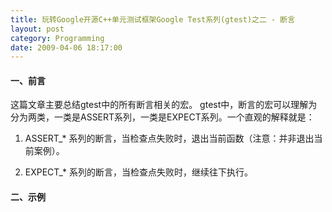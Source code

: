 ```yaml
---
title: 玩转Google开源C++单元测试框架Google Test系列(gtest)之二 - 断言
layout: post
category: Programming
date: 2009-04-06 18:17:00
---
```


#### 一、前言

这篇文章主要总结gtest中的所有断言相关的宏。 gtest中，断言的宏可以理解为分为两类，一类是ASSERT系列，一类是EXPECT系列。一个直观的解释就是：

1. ASSERT_* 系列的断言，当检查点失败时，退出当前函数（注意：并非退出当前案例）。 

2. EXPECT_* 系列的断言，当检查点失败时，继续往下执行。

#### 二、示例

<div class="cnblogs_code"><!--

Code highlighting produced by Actipro CodeHighlighter (freeware)
http://www.CodeHighlighter.com/

--><span style="color: #008000;">//</span><span style="color: #008000;">&nbsp;int型比较，预期值：3，实际值：Add(1,&nbsp;2)</span><span style="color: #008000;">
</span><span style="color: #000000;">EXPECT_EQ(</span><span style="color: #800080;">3</span><span style="color: #000000;">,&nbsp;Add(</span><span style="color: #800080;">1</span><span style="color: #000000;">,&nbsp;</span><span style="color: #800080;">2</span><span style="color: #000000;">))
</span><span style="color: #008000;">//</span><span style="color: #008000;">&nbsp;![](http://www.cnblogs.com/Images/dot.gif)</span></div>

&nbsp;

假如你的Add(1, 2) 结果为4的话，会在结果中输出：
<div class="cnblogs_code"><!--

Code highlighting produced by Actipro CodeHighlighter (freeware)
http://www.CodeHighlighter.com/

--><span style="color: #000000;">g:\myproject\c</span><span style="color: #000000;">++</span><span style="color: #000000;">\gtestdemo\gtestdemo\gtestdemo.cpp(</span><span style="color: #800080;">16</span><span style="color: #000000;">):&nbsp;error:&nbsp;Value&nbsp;of:&nbsp;Add(</span><span style="color: #800080;">1</span><span style="color: #000000;">,&nbsp;</span><span style="color: #800080;">2</span><span style="color: #000000;">)
&nbsp;&nbsp;Actual: </span><span style="color: #800080;">4</span><span style="color: #000000;">
Expected:</span><span style="color: #800080;">3</span></div>

如果是将结果输出到xml里的话，将输出：（关于将结果输出为xml，见：[http://www.cnblogs.com/coderzh/archive/2009/04/10/1432789.html](http://www.cnblogs.com/coderzh/archive/2009/04/10/1432789.html)）

<div class="cnblogs_code"><!--

Code highlighting produced by Actipro CodeHighlighter (freeware)
http://www.CodeHighlighter.com/

--><span style="color: #0000ff;">&lt;</span><span style="color: #800000;">testcase&nbsp;</span><span style="color: #ff0000;">name</span><span style="color: #0000ff;">="Demo"</span><span style="color: #ff0000;">&nbsp;status</span><span style="color: #0000ff;">="run"</span><span style="color: #ff0000;">&nbsp;time</span><span style="color: #0000ff;">="0"</span><span style="color: #ff0000;">&nbsp;classname</span><span style="color: #0000ff;">="AddTest"</span><span style="color: #0000ff;">&gt;</span><span style="color: #000000;">
&nbsp;&nbsp;&nbsp;&nbsp;&nbsp;&nbsp;</span><span style="color: #0000ff;">&lt;</span><span style="color: #800000;">failure&nbsp;</span><span style="color: #ff0000;">message</span><span style="color: #0000ff;">="Value&nbsp;of:&nbsp;Add(1,&nbsp;2)
&nbsp;&nbsp;Actual: 4
Expected: 3"</span><span style="color: #ff0000;">&nbsp;type</span><span style="color: #0000ff;">=""</span><span style="color: #0000ff;">&gt;</span><span style="color: #0000ff;">&lt;![CDATA[</span><span style="color: #808080;">g:\myproject\c++\gtestdemo\gtestdemo\gtestdemo.cpp:16
Value&nbsp;of:&nbsp;Add(1,&nbsp;2)
&nbsp;&nbsp;Actual: 4
Expected: 3</span><span style="color: #0000ff;">]]&gt;</span><span style="color: #0000ff;">&lt;/</span><span style="color: #800000;">failure</span><span style="color: #0000ff;">&gt;</span><span style="color: #000000;">
</span><span style="color: #0000ff;">&lt;/</span><span style="color: #800000;">testcase</span><span style="color: #0000ff;">&gt;</span></div>

&nbsp;

如果你对自动输出的出错信息不满意的话，你还可以通过操作符&lt;&lt;将一些自定义的信息输出，通常，这对于调试或是对一些检查点的补充说明来说，非常有用！

下面举个例子：

如果不使用&lt;&lt;操作符自定义输出的话： 

<div class="cnblogs_code"><!--

Code highlighting produced by Actipro CodeHighlighter (freeware)
http://www.CodeHighlighter.com/

--><span style="color: #0000ff;">for</span><span style="color: #000000;">&nbsp;(</span><span style="color: #0000ff;">int</span><span style="color: #000000;">&nbsp;i&nbsp;</span><span style="color: #000000;">=</span><span style="color: #000000;">&nbsp;</span><span style="color: #800080;">0</span><span style="color: #000000;">;&nbsp;i&nbsp;</span><span style="color: #000000;">&lt;</span><span style="color: #000000;">&nbsp;x.size();&nbsp;</span><span style="color: #000000;">++</span><span style="color: #000000;">i) 
{
&nbsp;&nbsp;&nbsp;&nbsp;EXPECT_EQ(x[i],&nbsp;y[i])</span><span style="color: #000000;">;
}</span></div>

看到的结果将是这样的，你根本不知道出错时 i 等于几：

<div class="cnblogs_code"><!--

Code highlighting produced by Actipro CodeHighlighter (freeware)
http://www.CodeHighlighter.com/

--><span style="color: #000000;">g:\myproject\c</span><span style="color: #000000;">++</span><span style="color: #000000;">\gtestdemo\gtestdemo\gtestdemo.cpp(</span><span style="color: #800080;">25</span><span style="color: #000000;">):&nbsp;error:&nbsp;Value&nbsp;of:&nbsp;y[i]
&nbsp;&nbsp;Actual:&nbsp;</span><span style="color: #800080;">4</span><span style="color: #000000;">
Expected:&nbsp;x[i]
Which&nbsp;</span><span style="color: #0000ff;">is</span><span style="color: #000000;">:&nbsp;</span><span style="color: #800080;">3</span></div>

&nbsp;

如果使用&lt;&lt;操作符将一些重要信息输出的话：

<div class="cnblogs_code"><!--

Code highlighting produced by Actipro CodeHighlighter (freeware)
http://www.CodeHighlighter.com/

--><span style="color: #0000ff;">for</span><span style="color: #000000;">&nbsp;(</span><span style="color: #0000ff;">int</span><span style="color: #000000;">&nbsp;i&nbsp;</span><span style="color: #000000;">=</span><span style="color: #000000;">&nbsp;</span><span style="color: #800080;">0</span><span style="color: #000000;">;&nbsp;i&nbsp;</span><span style="color: #000000;">&lt;</span><span style="color: #000000;">&nbsp;x.size();&nbsp;</span><span style="color: #000000;">++</span><span style="color: #000000;">i)
{
&nbsp;&nbsp;&nbsp;&nbsp;EXPECT_EQ(x[i],&nbsp;y[i])&nbsp;</span><span style="color: #000000;">&lt;&lt;</span><span style="color: #000000;">&nbsp;</span><span style="color: #800000;">"</span><span style="color: #800000;">Vectors&nbsp;x&nbsp;and&nbsp;y&nbsp;differ&nbsp;at&nbsp;index&nbsp;</span><span style="color: #800000;">"</span><span style="color: #000000;">&nbsp;</span><span style="color: #000000;">&lt;&lt;</span><span style="color: #000000;">&nbsp;i;
}</span></div>

从输出结果中就可以定位到在 i = 2 时出现了错误。这样的输出结果看起来更加有用，容易理解：&nbsp;
<div class="cnblogs_code"><!--

Code highlighting produced by Actipro CodeHighlighter (freeware)
http://www.CodeHighlighter.com/

--><span style="color: #000000;">g:\myproject\c</span><span style="color: #000000;">++</span><span style="color: #000000;">\gtestdemo\gtestdemo\gtestdemo.cpp(</span><span style="color: #800080;">25</span><span style="color: #000000;">):&nbsp;error:&nbsp;Value&nbsp;of:&nbsp;y[i]
&nbsp;&nbsp;Actual:&nbsp;</span><span style="color: #800080;">4</span><span style="color: #000000;">
Expected:&nbsp;x[i]
Which&nbsp;</span><span style="color: #0000ff;">is</span><span style="color: #000000;">:&nbsp;</span><span style="color: #800080;">3</span><span style="color: #000000;">
Vectors&nbsp;x&nbsp;and&nbsp;y&nbsp;differ&nbsp;at&nbsp;index&nbsp;</span><span style="color: #800080;">2</span></div>

&nbsp;

#### 三、布尔值检查

<table>
     <tr>
         <td style="border: 1px solid #aaaaaa; padding: 5px;">**Fatal assertion** </td>
         <td style="border: 1px solid #aaaaaa; padding: 5px;"> **Nonfatal assertion** </td>
         <td style="border: 1px solid #aaaaaa; padding: 5px;"> **Verifies** </td>
     </tr>
     <tr>
         <td style="border: 1px solid #aaaaaa; padding: 5px;"> <tt>ASSERT_TRUE(</tt>_condition_<tt>)</tt>; </td>
         <td style="border: 1px solid #aaaaaa; padding: 5px;"> <tt>EXPECT_TRUE(</tt>_condition_<tt>)</tt>; </td>
         <td style="border: 1px solid #aaaaaa; padding: 5px;"> _condition_ is true </td>
     </tr>
     <tr>
         <td style="border: 1px solid #aaaaaa; padding: 5px;"> <tt>ASSERT_FALSE(</tt>_condition_<tt>)</tt>; </td>
         <td style="border: 1px solid #aaaaaa; padding: 5px;"> <tt>EXPECT_FALSE(</tt>_condition_<tt>)</tt>; </td>
         <td style="border: 1px solid #aaaaaa; padding: 5px;"> _condition_ is false</td>
     </tr>
</table>

&nbsp;

#### 四、数值型数据检查

<table>
     <tr>
         <td style="border: 1px solid #aaaaaa; padding: 5px;">**Fatal assertion** </td>
         <td style="border: 1px solid #aaaaaa; padding: 5px;"> **Nonfatal assertion** </td>
         <td style="border: 1px solid #aaaaaa; padding: 5px;"> **Verifies** </td>
     </tr>
     <tr>
         <td style="border: 1px solid #aaaaaa; padding: 5px;"><tt>ASSERT_EQ(</tt>_expected_<tt>, </tt>_actual_<tt>);</tt></td>
         <td style="border: 1px solid #aaaaaa; padding: 5px;"><tt>EXPECT_EQ(</tt>_expected_<tt>, </tt>_actual_<tt>);</tt></td>
         <td style="border: 1px solid #aaaaaa; padding: 5px;"> _expected_ <tt>==</tt> _actual_ </td>
     </tr>
     <tr>
         <td style="border: 1px solid #aaaaaa; padding: 5px;"><tt>ASSERT_NE(</tt>_val1_<tt>, </tt>_val2_<tt>);</tt> </td>
         <td style="border: 1px solid #aaaaaa; padding: 5px;"><tt>EXPECT_NE(</tt>_val1_<tt>, </tt>_val2_<tt>);</tt> </td>
         <td style="border: 1px solid #aaaaaa; padding: 5px;"> _val1_ <tt>!=</tt> _val2_ </td>
     </tr>
     <tr>
         <td style="border: 1px solid #aaaaaa; padding: 5px;"><tt>ASSERT_LT(</tt>_val1_<tt>, </tt>_val2_<tt>);</tt> </td>
         <td style="border: 1px solid #aaaaaa; padding: 5px;"><tt>EXPECT_LT(</tt>_val1_<tt>, </tt>_val2_<tt>);</tt> </td>
         <td style="border: 1px solid #aaaaaa; padding: 5px;"> _val1_ <tt>&lt;</tt> _val2_ </td>
     </tr>
     <tr>
         <td style="border: 1px solid #aaaaaa; padding: 5px;"><tt>ASSERT_LE(</tt>_val1_<tt>, </tt>_val2_<tt>);</tt> </td>
         <td style="border: 1px solid #aaaaaa; padding: 5px;"><tt>EXPECT_LE(</tt>_val1_<tt>, </tt>_val2_<tt>);</tt> </td>
         <td style="border: 1px solid #aaaaaa; padding: 5px;"> _val1_ <tt>&lt;=</tt> _val2_ </td>
     </tr>
     <tr>
         <td style="border: 1px solid #aaaaaa; padding: 5px;"><tt>ASSERT_GT(</tt>_val1_<tt>, </tt>_val2_<tt>);</tt> </td>
         <td style="border: 1px solid #aaaaaa; padding: 5px;"><tt>EXPECT_GT(</tt>_val1_<tt>, </tt>_val2_<tt>);</tt> </td>
         <td style="border: 1px solid #aaaaaa; padding: 5px;"> _val1_ <tt>&gt;</tt> _val2_ </td>
     </tr>
     <tr>
         <td style="border: 1px solid #aaaaaa; padding: 5px;"><tt>ASSERT_GE(</tt>_val1_<tt>, </tt>_val2_<tt>);</tt> </td>
         <td style="border: 1px solid #aaaaaa; padding: 5px;"><tt>EXPECT_GE(</tt>_val1_<tt>, </tt>_val2_<tt>);</tt> </td>
         <td style="border: 1px solid #aaaaaa; padding: 5px;"> _val1_ <tt>&gt;=</tt> _val2_</td>
     </tr>
</table>

&nbsp;

#### 五、字符串检查 

<table>
     <tr>
         <td style="border: 1px solid #aaaaaa; padding: 5px;">**Fatal assertion** </td>
         <td style="border: 1px solid #aaaaaa; padding: 5px;"> **Nonfatal assertion** </td>
         <td style="border: 1px solid #aaaaaa; padding: 5px;"> **Verifies** </td>
     </tr>
     <tr>
         <td style="border: 1px solid #aaaaaa; padding: 5px;"> <tt>ASSERT_STREQ(</tt>_expected_str_<tt>, </tt>_actual_str_<tt>);</tt> </td>
         <td style="border: 1px solid #aaaaaa; padding: 5px;"> <tt>EXPECT_STREQ(</tt>_expected_str_<tt>, </tt>_actual_str_<tt>);</tt> </td>
         <td style="border: 1px solid #aaaaaa; padding: 5px;"> the two C strings have the same content </td>
     </tr>
     <tr>
         <td style="border: 1px solid #aaaaaa; padding: 5px;"> <tt>ASSERT_STRNE(</tt>_str1_<tt>, </tt>_str2_<tt>);</tt> </td>
         <td style="border: 1px solid #aaaaaa; padding: 5px;"> <tt>EXPECT_STRNE(</tt>_str1_<tt>, </tt>_str2_<tt>);</tt> </td>
         <td style="border: 1px solid #aaaaaa; padding: 5px;"> the two C strings have different content </td>
     </tr>
     <tr>
         <td style="border: 1px solid #aaaaaa; padding: 5px;"> <tt>ASSERT_STRCASEEQ(</tt>_expected_str_<tt>, </tt>_actual_str_<tt>);</tt></td>
         <td style="border: 1px solid #aaaaaa; padding: 5px;"> <tt>EXPECT_STRCASEEQ(</tt>_expected_str_<tt>, </tt>_actual_str_<tt>);</tt> </td>
         <td style="border: 1px solid #aaaaaa; padding: 5px;"> the two C strings have the same content, ignoring case </td>
     </tr>
     <tr>
         <td style="border: 1px solid #aaaaaa; padding: 5px;"> <tt>ASSERT_STRCASENE(</tt>_str1_<tt>, </tt>_str2_<tt>);</tt></td>
         <td style="border: 1px solid #aaaaaa; padding: 5px;"> <tt>EXPECT_STRCASENE(</tt>_str1_<tt>, </tt>_str2_<tt>);</tt> </td>
         <td style="border: 1px solid #aaaaaa; padding: 5px;"> the two C strings have different content, ignoring case </td>
     </tr>
</table>

&nbsp;

*STREQ*和*STRNE*同时支持<a name="String_Comparison"><tt>char*和wchar_t*</tt></a>类型的，*STRCASEEQ*和*STRCASENE*却只接收char*，估计是不常用吧。下面是几个例子：

<div class="cnblogs_code"><!--

Code highlighting produced by Actipro CodeHighlighter (freeware)

http://www.CodeHighlighter.com/

--><span style="color: #000000;">TEST(StringCmpTest,&nbsp;Demo)

{

&nbsp;&nbsp;&nbsp;&nbsp;</span><span style="color: #0000ff;">char</span><span style="color: #000000;">*</span><span style="color: #000000;">&nbsp;pszCoderZh&nbsp;</span><span style="color: #000000;">=</span><span style="color: #000000;">&nbsp;</span><span style="color: #800000;">"</span><span style="color: #800000;">CoderZh</span><span style="color: #800000;">"</span><span style="color: #000000;">;

&nbsp;&nbsp;&nbsp;&nbsp;wchar_t</span><span style="color: #000000;">*</span><span style="color: #000000;">&nbsp;wszCoderZh&nbsp;</span><span style="color: #000000;">=</span><span style="color: #000000;">&nbsp;L</span><span style="color: #800000;">"</span><span style="color: #800000;">CoderZh</span><span style="color: #800000;">"</span><span style="color: #000000;">;

&nbsp;&nbsp;&nbsp;&nbsp;std::</span><span style="color: #0000ff;">string</span><span style="color: #000000;">&nbsp;strCoderZh&nbsp;</span><span style="color: #000000;">=</span><span style="color: #000000;">&nbsp;</span><span style="color: #800000;">"</span><span style="color: #800000;">CoderZh</span><span style="color: #800000;">"</span><span style="color: #000000;">;

&nbsp;&nbsp;&nbsp;&nbsp;std::wstring&nbsp;wstrCoderZh&nbsp;</span><span style="color: #000000;">=</span><span style="color: #000000;">&nbsp;L</span><span style="color: #800000;">"</span><span style="color: #800000;">CoderZh</span><span style="color: #800000;">"</span><span style="color: #000000;">;

&nbsp;&nbsp;&nbsp;&nbsp;EXPECT_STREQ(</span><span style="color: #800000;">"</span><span style="color: #800000;">CoderZh</span><span style="color: #800000;">"</span><span style="color: #000000;">,&nbsp;pszCoderZh);

&nbsp;&nbsp;&nbsp;&nbsp;EXPECT_STREQ(L</span><span style="color: #800000;">"</span><span style="color: #800000;">CoderZh</span><span style="color: #800000;">"</span><span style="color: #000000;">,&nbsp;wszCoderZh);

&nbsp;&nbsp;&nbsp;&nbsp;EXPECT_STRNE(</span><span style="color: #800000;">"</span><span style="color: #800000;">CnBlogs</span><span style="color: #800000;">"</span><span style="color: #000000;">,&nbsp;pszCoderZh);

&nbsp;&nbsp;&nbsp;&nbsp;EXPECT_STRNE(L</span><span style="color: #800000;">"</span><span style="color: #800000;">CnBlogs</span><span style="color: #800000;">"</span><span style="color: #000000;">,&nbsp;wszCoderZh);

&nbsp;&nbsp;&nbsp;&nbsp;EXPECT_STRCASEEQ(</span><span style="color: #800000;">"</span><span style="color: #800000;">coderzh</span><span style="color: #800000;">"</span><span style="color: #000000;">,&nbsp;pszCoderZh);

&nbsp;&nbsp;&nbsp;&nbsp;</span><span style="color: #008000;">//</span><span style="color: #008000;">EXPECT_STRCASEEQ(L"coderzh",&nbsp;wszCoderZh);&nbsp;&nbsp;&nbsp;&nbsp;不支持</span><span style="color: #008000;">

</span><span style="color: #000000;">

&nbsp;&nbsp;&nbsp;&nbsp;EXPECT_STREQ(</span><span style="color: #800000;">"</span><span style="color: #800000;">CoderZh</span><span style="color: #800000;">"</span><span style="color: #000000;">,&nbsp;strCoderZh.c_str());

&nbsp;&nbsp;&nbsp;&nbsp;EXPECT_STREQ(L</span><span style="color: #800000;">"</span><span style="color: #800000;">CoderZh</span><span style="color: #800000;">"</span><span style="color: #000000;">,&nbsp;wstrCoderZh.c_str());

}</span></div>

&nbsp;

#### 六、显示返回成功或失败

直接返回成功：<tt>SUCCEED();</tt>

返回失败： 

<table>
     <tr>
         <td style="border: 1px solid #aaaaaa; padding: 5px;">**Fatal assertion** </td>
         <td style="border: 1px solid #aaaaaa; padding: 5px;"> **Nonfatal assertion** </td>
     </tr>
     <tr>
         <td style="border: 1px solid #aaaaaa; padding: 5px;"> <tt></tt><tt>FAIL();</tt><tt></tt> </td>
         <td style="border: 1px solid #aaaaaa; padding: 5px;"> <tt></tt><tt>ADD_FAILURE();</tt><tt></tt> </td>
     </tr>
</table>

&nbsp;

<div class="cnblogs_code"><!--

Code highlighting produced by Actipro CodeHighlighter (freeware)

http://www.CodeHighlighter.com/

--><span style="color: #000000;">TEST(ExplicitTest,&nbsp;Demo)

{

&nbsp;&nbsp;&nbsp;&nbsp;ADD_FAILURE()&nbsp;</span><span style="color: #000000;">&lt;&lt;</span><span style="color: #000000;">&nbsp;</span><span style="color: #800000;">"</span><span style="color: #800000;">Sorry</span><span style="color: #800000;">"</span><span style="color: #000000;">;&nbsp;</span><span style="color: #008000;">//</span><span style="color: #008000;">&nbsp;None&nbsp;Fatal&nbsp;Asserton，继续往下执行。

&nbsp;&nbsp;&nbsp;&nbsp;</span><span style="color: #008000;">//</span><span style="color: #008000;">FAIL();&nbsp;</span><span style="color: #008000;">//</span><span style="color: #008000;">&nbsp;Fatal&nbsp;Assertion，不往下执行该案例。</span><span style="color: #008000;">

</span><span style="color: #000000;">

&nbsp;&nbsp;&nbsp;&nbsp;SUCCEED();

}</span></div>

#### 七、异常检查

<table>
     <tr>
         <td style="border: 1px solid #aaaaaa; padding: 5px;">**Fatal assertion** </td>
         <td style="border: 1px solid #aaaaaa; padding: 5px;"> **Nonfatal assertion** </td>
         <td style="border: 1px solid #aaaaaa; padding: 5px;"> **Verifies** </td>
     </tr>
     <tr>
         <td style="border: 1px solid #aaaaaa; padding: 5px;"> <tt>ASSERT_THROW(</tt>_statement_, _exception_type_<tt>);</tt> </td>
         <td style="border: 1px solid #aaaaaa; padding: 5px;"> <tt>EXPECT_THROW(</tt>_statement_, _exception_type_<tt>);</tt> </td>
         <td style="border: 1px solid #aaaaaa; padding: 5px;"> _statement_ throws an exception of the given type </td>
     </tr>
     <tr>
         <td style="border: 1px solid #aaaaaa; padding: 5px;"> <tt>ASSERT_ANY_THROW(</tt>_statement_<tt>);</tt> </td>
         <td style="border: 1px solid #aaaaaa; padding: 5px;"> <tt>EXPECT_ANY_THROW(</tt>_statement_<tt>);</tt> </td>
         <td style="border: 1px solid #aaaaaa; padding: 5px;"> _statement_ throws an exception of any type </td>
     </tr>
     <tr>
         <td style="border: 1px solid #aaaaaa; padding: 5px;"> <tt>ASSERT_NO_THROW(</tt>_statement_<tt>);</tt> </td>
         <td style="border: 1px solid #aaaaaa; padding: 5px;"> <tt>EXPECT_NO_THROW(</tt>_statement_<tt>);</tt> </td>
         <td style="border: 1px solid #aaaaaa; padding: 5px;"> _statement_ doesn't throw any exception </td>
     </tr>
</table>

&nbsp;

例如：

<div class="cnblogs_code"><!--

Code highlighting produced by Actipro CodeHighlighter (freeware)

http://www.CodeHighlighter.com/

--><span style="color: #0000ff;">int</span><span style="color: #000000;">&nbsp;Foo(</span><span style="color: #0000ff;">int</span><span style="color: #000000;">&nbsp;a,&nbsp;</span><span style="color: #0000ff;">int</span><span style="color: #000000;">&nbsp;b)

{

&nbsp;&nbsp;&nbsp;&nbsp;</span><span style="color: #0000ff;">if</span><span style="color: #000000;">&nbsp;(a&nbsp;</span><span style="color: #000000;">==</span><span style="color: #000000;">&nbsp;</span><span style="color: #800080;">0</span><span style="color: #000000;">&nbsp;</span><span style="color: #000000;">||</span><span style="color: #000000;">&nbsp;b&nbsp;</span><span style="color: #000000;">==</span><span style="color: #000000;">&nbsp;</span><span style="color: #800080;">0</span><span style="color: #000000;">)

&nbsp;&nbsp;&nbsp;&nbsp;{

&nbsp;&nbsp;&nbsp;&nbsp;&nbsp;&nbsp;&nbsp;&nbsp;</span><span style="color: #0000ff;">throw</span><span style="color: #000000;">&nbsp;</span><span style="color: #800000;">"</span><span style="color: #800000;">don't&nbsp;do&nbsp;that</span><span style="color: #800000;">"</span><span style="color: #000000;">;

&nbsp;&nbsp;&nbsp;&nbsp;}

&nbsp;&nbsp;&nbsp;&nbsp;</span><span style="color: #0000ff;">int</span><span style="color: #000000;">&nbsp;c&nbsp;</span><span style="color: #000000;">=</span><span style="color: #000000;">&nbsp;a&nbsp;</span><span style="color: #000000;">%</span><span style="color: #000000;">&nbsp;b;

&nbsp;&nbsp;&nbsp;&nbsp;</span><span style="color: #0000ff;">if</span><span style="color: #000000;">&nbsp;(c&nbsp;</span><span style="color: #000000;">==</span><span style="color: #000000;">&nbsp;</span><span style="color: #800080;">0</span><span style="color: #000000;">)

&nbsp;&nbsp;&nbsp;&nbsp;&nbsp;&nbsp;&nbsp;&nbsp;</span><span style="color: #0000ff;">return</span><span style="color: #000000;">&nbsp;b;

&nbsp;&nbsp;&nbsp;&nbsp;</span><span style="color: #0000ff;">return</span><span style="color: #000000;">&nbsp;Foo(b,&nbsp;c);

}

TEST(FooTest,&nbsp;HandleZeroInput)

{

&nbsp;&nbsp;&nbsp;&nbsp;EXPECT_ANY_THROW(Foo(</span><span style="color: #800080;">10</span><span style="color: #000000;">,&nbsp;</span><span style="color: #800080;">0</span><span style="color: #000000;">));

&nbsp;&nbsp;&nbsp;&nbsp;EXPECT_THROW(Foo(</span><span style="color: #800080;">0</span><span style="color: #000000;">,&nbsp;</span><span style="color: #800080;">5</span><span style="color: #000000;">),&nbsp;</span><span style="color: #0000ff;">char</span><span style="color: #000000;">*</span><span style="color: #000000;">);

}</span></div>

#### 八、Predicate Assertions 

在使用EXPECT_TRUE或ASSERT_TRUE时，有时希望能够输出更加详细的信息，比如检查一个函数的返回值TRUE还是FALSE时，希望能够输出传入的参数是什么，以便失败后好跟踪。因此提供了如下的断言：

<table>
     <tr>
         <td style="border: 1px solid #aaaaaa; padding: 5px;">**Fatal assertion** </td>
         <td style="border: 1px solid #aaaaaa; padding: 5px;"> **Nonfatal assertion** </td>
         <td style="border: 1px solid #aaaaaa; padding: 5px;"> **Verifies** </td>
     </tr>
     <tr>
         <td style="border: 1px solid #aaaaaa; padding: 5px;"> <tt>ASSERT_PRED1(</tt>_pred1, val1_<tt>);</tt> </td>
         <td style="border: 1px solid #aaaaaa; padding: 5px;"> <tt>EXPECT_PRED1(</tt>_pred1, val1_<tt>);</tt> </td>
         <td style="border: 1px solid #aaaaaa; padding: 5px;"> _pred1(val1)_ returns true </td>
     </tr>
     <tr>
         <td style="border: 1px solid #aaaaaa; padding: 5px;"> <tt>ASSERT_PRED2(</tt>_pred2, val1, val2_<tt>);</tt> </td>
         <td style="border: 1px solid #aaaaaa; padding: 5px;"> <tt>EXPECT_PRED2(</tt>_pred2, val1, val2_<tt>);</tt> </td>
         <td style="border: 1px solid #aaaaaa; padding: 5px;"> _pred2(val1, val2)_ returns true </td>
     </tr>
     <tr>
         <td style="border: 1px solid #aaaaaa; padding: 5px;"> ... </td>
         <td style="border: 1px solid #aaaaaa; padding: 5px;"> ... </td>
         <td style="border: 1px solid #aaaaaa; padding: 5px;"> ... </td>
     </tr>
</table>

&nbsp;

Google人说了，他们只提供&lt;=5个参数的，如果需要测试更多的参数，直接告诉他们。下面看看这个东西怎么用。 

<div class="cnblogs_code"><!--

Code highlighting produced by Actipro CodeHighlighter (freeware)

http://www.CodeHighlighter.com/

--><span style="color: #0000ff;">bool</span><span style="color: #000000;">&nbsp;MutuallyPrime(</span><span style="color: #0000ff;">int</span><span style="color: #000000;">&nbsp;m,&nbsp;</span><span style="color: #0000ff;">int</span><span style="color: #000000;">&nbsp;n)

{

&nbsp;&nbsp;&nbsp;&nbsp;</span><span style="color: #0000ff;">return</span><span style="color: #000000;">&nbsp;Foo(m&nbsp;,&nbsp;n)&nbsp;</span><span style="color: #000000;">&gt;</span><span style="color: #000000;">&nbsp;</span><span style="color: #800080;">1</span><span style="color: #000000;">;

}

TEST(PredicateAssertionTest,&nbsp;Demo)

{

&nbsp;&nbsp;&nbsp;&nbsp;</span><span style="color: #0000ff;">int</span><span style="color: #000000;">&nbsp;m&nbsp;</span><span style="color: #000000;">=</span><span style="color: #000000;">&nbsp;</span><span style="color: #800080;">5</span><span style="color: #000000;">,&nbsp;n&nbsp;</span><span style="color: #000000;">=</span><span style="color: #000000;">&nbsp;</span><span style="color: #800080;">6</span><span style="color: #000000;">;

&nbsp;&nbsp;&nbsp;&nbsp;EXPECT_PRED2(MutuallyPrime,&nbsp;m,&nbsp;n);

}</span></div>

&nbsp;

当失败时，返回错误信息：

error: MutuallyPrime(m, n) evaluates to false, where

m evaluates to 5

n evaluates to 6 

如果对这样的输出不满意的话，还可以自定义输出格式，通过如下：

<table>
     <tr>
         <td style="border: 1px solid #aaaaaa; padding: 5px;">**Fatal assertion** </td>
         <td style="border: 1px solid #aaaaaa; padding: 5px;"> **Nonfatal assertion** </td>
         <td style="border: 1px solid #aaaaaa; padding: 5px;"> **Verifies** </td>
     </tr>
     <tr>
         <td style="border: 1px solid #aaaaaa; padding: 5px;"> <tt>ASSERT_PRED_FORMAT1(</tt>_pred_format1, val1_);` </td>
         <td style="border: 1px solid #aaaaaa; padding: 5px;"> <tt>EXPECT_PRED_FORMAT1(</tt>_pred_format1, val1_); </td>
         <td style="border: 1px solid #aaaaaa; padding: 5px;"> _pred_format1(val1)_ is successful </td>
     </tr>
     <tr>
         <td style="border: 1px solid #aaaaaa; padding: 5px;"> <tt>ASSERT_PRED_FORMAT2(</tt>_pred_format2, val1, val2_<tt>);</tt> </td>
         <td style="border: 1px solid #aaaaaa; padding: 5px;"> <tt>EXPECT_PRED_FORMAT2(</tt>_pred_format2, val1, val2_); </td>
         <td style="border: 1px solid #aaaaaa; padding: 5px;"> _pred_format2(val1, val2)_ is successful </td>
     </tr>
     <tr>
         <td style="border: 1px solid #aaaaaa; padding: 5px;"> ... </td>
         <td style="border: 1px solid #aaaaaa; padding: 5px;"> ... </td>
     </tr>
</table>

&nbsp;

用法示例：

<div class="cnblogs_code"><!--

Code highlighting produced by Actipro CodeHighlighter (freeware)

http://www.CodeHighlighter.com/

--><span style="color: #000000;">testing::AssertionResult&nbsp;AssertFoo(</span><span style="color: #0000ff;">const</span><span style="color: #000000;">&nbsp;</span><span style="color: #0000ff;">char</span><span style="color: #000000;">*</span><span style="color: #000000;">&nbsp;m_expr,&nbsp;</span><span style="color: #0000ff;">const</span><span style="color: #000000;">&nbsp;</span><span style="color: #0000ff;">char</span><span style="color: #000000;">*</span><span style="color: #000000;">&nbsp;n_expr,&nbsp;</span><span style="color: #0000ff;">const</span><span style="color: #000000;">&nbsp;</span><span style="color: #0000ff;">char</span><span style="color: #000000;">*</span><span style="color: #000000;">&nbsp;k_expr,&nbsp;</span><span style="color: #0000ff;">int</span><span style="color: #000000;">&nbsp;m,&nbsp;</span><span style="color: #0000ff;">int</span><span style="color: #000000;">&nbsp;n,&nbsp;</span><span style="color: #0000ff;">int</span><span style="color: #000000;">&nbsp;k)&nbsp;{

&nbsp;&nbsp;&nbsp;&nbsp;</span><span style="color: #0000ff;">if</span><span style="color: #000000;">&nbsp;(Foo(m,&nbsp;n)&nbsp;</span><span style="color: #000000;">==</span><span style="color: #000000;">&nbsp;k)

&nbsp;&nbsp;&nbsp;&nbsp;&nbsp;&nbsp;&nbsp;&nbsp;</span><span style="color: #0000ff;">return</span><span style="color: #000000;">&nbsp;testing::AssertionSuccess();

&nbsp;&nbsp;&nbsp;&nbsp;testing::Message&nbsp;msg;

&nbsp;&nbsp;&nbsp;&nbsp;msg&nbsp;</span><span style="color: #000000;">&lt;&lt;</span><span style="color: #000000;">&nbsp;m_expr&nbsp;</span><span style="color: #000000;">&lt;&lt;</span><span style="color: #000000;">&nbsp;</span><span style="color: #800000;">"</span><span style="color: #800000;">&nbsp;和&nbsp;</span><span style="color: #800000;">"</span><span style="color: #000000;">&nbsp;</span><span style="color: #000000;">&lt;&lt;</span><span style="color: #000000;">&nbsp;n_expr&nbsp;</span><span style="color: #000000;">&lt;&lt;</span><span style="color: #000000;">&nbsp;</span><span style="color: #800000;">"</span><span style="color: #800000;">&nbsp;的最大公约数应该是：</span><span style="color: #800000;">"</span><span style="color: #000000;">&nbsp;</span><span style="color: #000000;">&lt;&lt;</span><span style="color: #000000;">&nbsp;Foo(m,&nbsp;n)&nbsp;</span><span style="color: #000000;">&lt;&lt;</span><span style="color: #000000;">&nbsp;</span><span style="color: #800000;">"</span><span style="color: #800000;">&nbsp;而不是：</span><span style="color: #800000;">"</span><span style="color: #000000;">&nbsp;</span><span style="color: #000000;">&lt;&lt;</span><span style="color: #000000;">&nbsp;k_expr;

&nbsp;&nbsp;&nbsp;&nbsp;</span><span style="color: #0000ff;">return</span><span style="color: #000000;">&nbsp;testing::AssertionFailure(msg);

}

TEST(AssertFooTest,&nbsp;HandleFail)

{

&nbsp;&nbsp;&nbsp;&nbsp;EXPECT_PRED_FORMAT3(AssertFoo,&nbsp;</span><span style="color: #800080;">3</span><span style="color: #000000;">,&nbsp;</span><span style="color: #800080;">6</span><span style="color: #000000;">,&nbsp;</span><span style="color: #800080;">2</span><span style="color: #000000;">);

}</span></div>

失败时，输出信息：

error: 3 和 6 的最大公约数应该是：3 而不是：2 

是不是更温馨呢，呵呵。 

#### 九、浮点型检查

<table>
     <tr>
         <td style="border: 1px solid #aaaaaa; padding: 5px;">**Fatal assertion** </td>
         <td style="border: 1px solid #aaaaaa; padding: 5px;"> **Nonfatal assertion** </td>
         <td style="border: 1px solid #aaaaaa; padding: 5px;"> **Verifies** </td>
     </tr>
     <tr>
         <td style="border: 1px solid #aaaaaa; padding: 5px;"> <tt>ASSERT_FLOAT_EQ(</tt>_expected, actual_<tt>);</tt> </td>
         <td style="border: 1px solid #aaaaaa; padding: 5px;"> <tt>EXPECT_FLOAT_EQ(</tt>_expected, actual_<tt>);</tt> </td>
         <td style="border: 1px solid #aaaaaa; padding: 5px;"> the two <tt>float</tt> values are almost equal </td>
     </tr>
     <tr>
         <td style="border: 1px solid #aaaaaa; padding: 5px;"> <tt>ASSERT_DOUBLE_EQ(</tt>_expected, actual_<tt>);</tt> </td>
         <td style="border: 1px solid #aaaaaa; padding: 5px;"> <tt>EXPECT_DOUBLE_EQ(</tt>_expected, actual_<tt>);</tt> </td>
         <td style="border: 1px solid #aaaaaa; padding: 5px;"> the two <tt>double</tt> values are almost equal </td>
     </tr>
</table>

&nbsp;

对相近的两个数比较：

<table>
     <tr>
         <td style="border: 1px solid #aaaaaa; padding: 5px;">**Fatal assertion** </td>
         <td style="border: 1px solid #aaaaaa; padding: 5px;"> **Nonfatal assertion** </td>
         <td style="border: 1px solid #aaaaaa; padding: 5px;"> **Verifies** </td>
     </tr>
     <tr>
         <td style="border: 1px solid #aaaaaa; padding: 5px;"> <tt>ASSERT_NEAR(</tt>_val1, val2, abs_error_<tt>);</tt> </td>
         <td style="border: 1px solid #aaaaaa; padding: 5px;"> <tt>EXPECT_NEAR</tt>_(val1, val2, abs_error_<tt>);</tt> </td>
         <td style="border: 1px solid #aaaaaa; padding: 5px;"> the difference between _val1_ and _val2_ doesn't exceed the given absolute error </td>
     </tr>
</table>

&nbsp;

同时，还可以使用：

<div class="cnblogs_code"><!--

Code highlighting produced by Actipro CodeHighlighter (freeware)

http://www.CodeHighlighter.com/

--><span style="color: #000000;">EXPECT_PRED_FORMAT2(testing::FloatLE,&nbsp;val1,&nbsp;val2);

EXPECT_PRED_FORMAT2(testing::DoubleLE,&nbsp;val1,&nbsp;val2);</span></div>

&nbsp;

#### 十、Windows HRESULT assertions

<table height="107" width="987">
     <tr>
         <td style="border: 1px solid #aaaaaa; padding: 5px;">**Fatal assertion** </td>
         <td style="border: 1px solid #aaaaaa; padding: 5px;"> **Nonfatal assertion** </td>
         <td style="border: 1px solid #aaaaaa; padding: 5px;"> **Verifies** </td>
     </tr>
     <tr>
         <td style="border: 1px solid #aaaaaa; padding: 5px;"> <tt>ASSERT_HRESULT_SUCCEEDED(</tt>_expression_<tt>);</tt> </td>
         <td style="border: 1px solid #aaaaaa; padding: 5px;"> <tt>EXPECT_HRESULT_SUCCEEDED(</tt>_expression_<tt>);</tt> </td>
         <td style="border: 1px solid #aaaaaa; padding: 5px;"> _expression_ is a success <tt>HRESULT</tt> </td>
     </tr>
     <tr>
         <td style="border: 1px solid #aaaaaa; padding: 5px;"> <tt>ASSERT_HRESULT_FAILED(</tt>_expression_<tt>);</tt> </td>
         <td style="border: 1px solid #aaaaaa; padding: 5px;"> <tt>EXPECT_HRESULT_FAILED(</tt>_expression_<tt>);</tt> </td>
         <td style="border: 1px solid #aaaaaa; padding: 5px;"> _expression_ is a failure <tt>HRESULT</tt></td>
     </tr>
</table>

&nbsp;

例如：

<div class="cnblogs_code"><!--

Code highlighting produced by Actipro CodeHighlighter (freeware)

http://www.CodeHighlighter.com/

--><span style="color: #000000;">CComPtr&nbsp;shell;

ASSERT_HRESULT_SUCCEEDED(shell.CoCreateInstance(L</span><span style="color: #800000;">"</span><span style="color: #800000;">Shell.Application</span><span style="color: #800000;">"</span><span style="color: #000000;">));

CComVariant&nbsp;empty;

ASSERT_HRESULT_SUCCEEDED(shell</span><span style="color: #000000;">-&gt;</span><span style="color: #000000;">ShellExecute(CComBSTR(url),&nbsp;empty,&nbsp;empty,&nbsp;empty,&nbsp;empty));</span></div>

&nbsp;

#### 十一、类型检查

类型检查失败时，直接导致代码编不过，难得用处就在这？看下面的例子：

<div class="cnblogs_code"><!--

Code highlighting produced by Actipro CodeHighlighter (freeware)

http://www.CodeHighlighter.com/

--><span style="color: #000000;">template&nbsp;</span><span style="color: #000000;">&lt;</span><span style="color: #000000;">typename&nbsp;T</span><span style="color: #000000;">&gt;</span><span style="color: #000000;">&nbsp;</span><span style="color: #0000ff;">class</span><span style="color: #000000;">&nbsp;FooType&nbsp;{

</span><span style="color: #0000ff;">public</span><span style="color: #000000;">:

&nbsp;&nbsp;&nbsp;&nbsp;</span><span style="color: #0000ff;">void</span><span style="color: #000000;">&nbsp;Bar()&nbsp;{&nbsp;testing::StaticAssertTypeEq</span><span style="color: #000000;">&lt;</span><span style="color: #0000ff;">int</span><span style="color: #000000;">,&nbsp;T</span><span style="color: #000000;">&gt;</span><span style="color: #000000;">();&nbsp;}

};

TEST(TypeAssertionTest,&nbsp;Demo)

{

&nbsp;&nbsp;&nbsp;&nbsp;FooType</span><span style="color: #000000;">&lt;</span><span style="color: #0000ff;">bool</span><span style="color: #000000;">&gt;</span><span style="color: #000000;">&nbsp;fooType;

&nbsp;&nbsp;&nbsp;&nbsp;fooType.Bar();

}</span></div>

&nbsp;

####  十二、总结

&nbsp;本篇将常用的断言都介绍了一遍，内容比较多，有些还是很有用的。要真的到写案例的时候，也行只是一两种是最常用的，现在时知道有这么多种选择，以后才方便查询。

系列链接：
  
[1.玩转Google开源C++单元测试框架Google Test系列(gtest)之一 - 初识gtest](http://www.cnblogs.com/coderzh/archive/2009/03/31/1426758.html)
  
[2.玩转Google开源C++单元测试框架Google Test系列(gtest)之二 - 断言](http://www.cnblogs.com/coderzh/archive/2009/04/06/1430364.html)
  
[3.玩转Google开源C++单元测试框架Google Test系列(gtest)之三 - 事件机制](http://www.cnblogs.com/coderzh/archive/2009/04/06/1430396.html)
  
[4.玩转Google开源C++单元测试框架Google Test系列(gtest)之四 - 参数化](http://www.cnblogs.com/coderzh/archive/2009/04/08/1431297.html) 
  
[5.玩转Google开源C++单元测试框架Google Test系列(gtest)之五 - 死亡测试](http://www.cnblogs.com/coderzh/archive/2009/04/08/1432043.html) 
  
[6.玩转Google开源C++单元测试框架Google Test系列(gtest)之六 - 运行参数](http://www.cnblogs.com/coderzh/archive/2009/04/10/1432789.html) 
  
[7.玩转Google开源C++单元测试框架Google Test系列(gtest)之七 - 深入解析gtest](http://www.cnblogs.com/coderzh/archive/2009/04/11/1433744.html)

 [8.玩转Google开源C++单元测试框架Google Test系列(gtest)之八 - 打造自己的单元测试框架](http://www.cnblogs.com/coderzh/archive/2009/04/12/1434155.html)

&nbsp;
